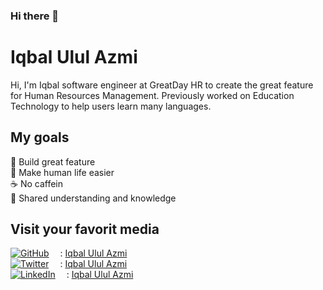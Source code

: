 ### Hi there 👋
# Iqbal Ulul Azmi
Hi, I'm Iqbal software engineer at GreatDay HR to create the great feature for Human Resources Management. Previously worked on Education Technology to help users learn many languages.

## My goals
🌟 Build great feature<br>
💖 Make human life easier<br>
☕️ No caffein<br>
🙌 Shared understanding and knowledge<br>


## Visit your favorit media

<a href="https://github.com/iqbalululazmi"><img src="https://img.shields.io/github/followers/iqbalululazmi?label=Profile&style=social" alt="GitHub"></a>&emsp; : [Iqbal Ulul Azmi](https://github.com/iqbalululazmi) <br>
<a href="https://twitter.com/iqbalululazmi"><img src="https://img.shields.io/twitter/follow/iqbalululazmi?label=Profile&style=social" alt="Twitter"></a>&emsp; : [Iqbal Ulul Azmi](https://twitter.com/iqbalululazmi) <br>
<a href="https://www.linkedin.com/in/iqbalululazmi"><img src="https://img.shields.io/badge/LinkedIn--_.svg?style=social&logo=linkedin" alt="LinkedIn"></a>&emsp; : [Iqbal Ulul Azmi](https://linkedin.com/iqbalululazmi)
